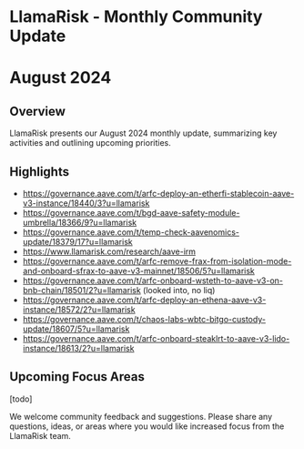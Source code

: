# LlamaRisk - Monthly Community Update 

# August 2024

## Overview

LlamaRisk presents our August 2024 monthly update, summarizing key activities and outlining upcoming priorities.

## Highlights
* https://governance.aave.com/t/arfc-deploy-an-etherfi-stablecoin-aave-v3-instance/18440/3?u=llamarisk
* https://governance.aave.com/t/bgd-aave-safety-module-umbrella/18366/9?u=llamarisk
* https://governance.aave.com/t/temp-check-aavenomics-update/18379/17?u=llamarisk
* https://www.llamarisk.com/research/aave-irm
* https://governance.aave.com/t/arfc-remove-frax-from-isolation-mode-and-onboard-sfrax-to-aave-v3-mainnet/18506/5?u=llamarisk
* https://governance.aave.com/t/arfc-onboard-wsteth-to-aave-v3-on-bnb-chain/18501/2?u=llamarisk (looked into, no liq)
* https://governance.aave.com/t/arfc-deploy-an-ethena-aave-v3-instance/18572/2?u=llamarisk
* https://governance.aave.com/t/chaos-labs-wbtc-bitgo-custody-update/18607/5?u=llamarisk
* https://governance.aave.com/t/arfc-onboard-steaklrt-to-aave-v3-lido-instance/18613/2?u=llamarisk

## Upcoming Focus Areas
[todo]

We welcome community feedback and suggestions. Please share any questions, ideas, or areas where you would like increased focus from the LlamaRisk team.
